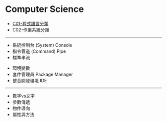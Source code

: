 # Computer Science

- [C01-程式語言分類](C01-程式語言分類)
- C02-作業系統分類

---

- 系統控制台 (System) Console
- 指令管道 (Command) Pipe
- 標準串流

<!-- https://blog.gtwang.org/linux/linux-io-input-output-redirection-operators/ -->

- 環境變數
- 套件管理員 Package Manager
- 整合開發環境 IDE

---

- 數字vs文字
- 參數傳遞
- 物件導向
- 屬性與方法
